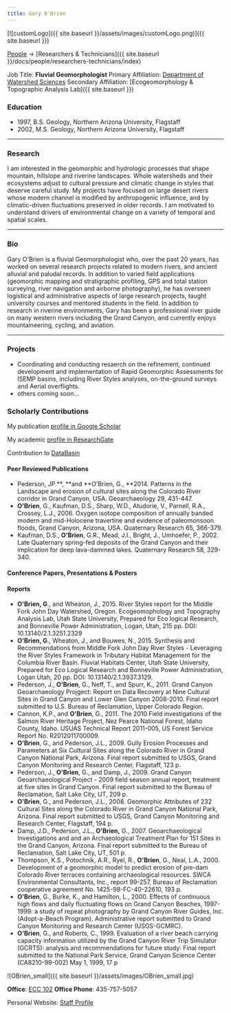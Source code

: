 ```yaml
---
title: Gary O'Brien
---
```


[![customLogo]({{ site.baseurl }}/assets/images/customLogo.png)]({{ site.baseurl }})

[People]({{site.baseurl}}/people/index) -> [Researchers & Technicians]({{ site.baseurl }}/docs/people/researchers-technicians/index)

Job Title: **Fluvial Geomorphologist**
Primary Affiliation: [Department of Watershed Sciences](http://qcnr.usu.edu/wats/)
Secondary Affiliation: [Ecogeomorphology & Topographic Analysis Lab]({{ site.baseurl }})

### Education

- 1997, B.S. Geology, Northern Arizona University, Flagstaff
- 2002, M.S. Geology, Northern Arizona University, Flagstaff

------

### Research

I am interested in the geomorphic and hydrologic processes that shape mountain, hillslope and riverine landscapes. Whole watersheds and their ecosystems adjust to cultural pressure and climatic change in styles that deserve careful study. My projects have focused on large desert rivers whose modern channel is modified by anthropogenic influence, and by climatic-driven fluctuations preserved in older records. I am motivated to understand drivers of environmental change on a variety of temporal and spatial scales.

------

### Bio

Gary O'Brien is a fluvial Geomorphologist who, over the past 20 years, has worked on several research projects related to modern rivers, and ancient alluvial and paludal records. In addition to varied field applications (geomorphic mapping and stratigraphic profiling, GPS and total station surveying, river navigation and airborne photography), he has overseen logistical and administrative aspects of large research projects, taught university courses and mentored students in the field. In addition to research in riverine environments, Gary has been a professional river guide on many western rivers including the Grand Canyon, and currently enjoys mountaineering, cycling, and aviation.  

------

### Projects

- Coordinating and conducting resaerch on the refinement, continued development and implementation of Rapid Geomorphic Assessments for ISEMP basins, including River Styles analyses, on-the-ground surveys and Aerial overflights. 
- others coming soon...

### Scholarly Contributions

 My publication [profile in Google Scholar](http://scholar.google.com/citations?hl=en&user=bXAxbT0AAAAJ&view_op=list_works&sortby=pubdate)

My academic [profile in ResearchGate](https://www.researchgate.net/profile/Gary_Obrien2)

Contribution to [DataBasin](http://databasin.org/people/grobrien)

#### Peer Reviewed Publications

- Pederson, JP.**, **and **O'Brien, G., **2014. Patterns in the Landscape and erosion of cultural sites along the Colorado River corridor in Grand Canyon, USA. Geoarchaeology 29, 431-447.
- **O'Brien**, G., Kaufman, D.S., Sharp, W.D., Atudorie, V., Parnell, R.A., Crossey, L.J., 2006. Oxygen isotope composition of annually banded modern and mid-Holocene travertine and evidence of paleomonsoon floods, Grand Canyon, Arizona, USA. Quaternary Research 65, 366-379.
- Kaufman, D.S., **O'Brien**, G.R., Mead, J.I., Bright, J., Umhoefer, P., 2002. Late Quaternary spring-fed deposits of the Grand Canyon and their implication for deep lava-dammed lakes. Quaternary Research 58, 329-340. 

#### Conference Papers, Presentations & Posters

#### Reports

- **O'Brien, G**., and Wheaton, J., 2015. River Styles report for the Middle Fork John Day Watershed, Oregon.  Ecogeomophology and Topography Analysis Lab, Utah State University, Prepared for Eco logical Research, and Bonneville Power Administration, Logan, Utah, 215 pp. DOI: 10.13140/2.1.3251.2329
- **O'Brien, G**., Wheaton, J., and Bouwes, N., 2015. Synthesis and Recommendations from Middle Fork John Day River Styles - Leveraging the River Styles Framework in Tributary Habitat Management for the Columbia River Basin. Fluvial Habitats Center, Utah State University, Prepared for Eco Logical Research and Bonneville Power Administration, Logan Utah, 20 pp. DOI: 10.13140/2.1.3937.3129.
- Pederson, J., **O'Brien**, G., Neff, T., and Spurr, K., 2011. Grand Canyon Geoarchaeology Projgect: Report on Data Recovery at Nine Cultural Sites in Grand Canyon and Lower Glen Canyon 2008-2010. Final report submitted to U.S. Bureau of Reclamation, Upper Colorado Region.
- Cannon, K.P., and **O'Brien**, G., 2011. The 2010 Field investigations of the Salmon River Heritage Project, Nez Pearce National Forest, Idaho County, Idaho. USUAS Technical Report 2011-005, US Forest Service Report No. R2012011700009.
- **O'Brien**, G., and Pederson, J.L., 2009. Gully Erosion Processes and Parameters at Six Cultural Sites along the Colorado River in Grand Canyon National Park, Arizona. Final report submitted to USGS, Grand Canyon Monitoring and Research Center, Flagstaff, 123 p.
- Pederson, J., **O'Brien**, G., and Damp, J., 2009. Grand Canyon Geoarchaeological Project - 2009 field season annual report, treatment at five sites in Grand Canyon. Final report submitted to the Bureau of Reclamation, Salt Lake City, UT, 209 p.
- **O'Brien**, G., and Pederson, J.L., 2008. Geomorphic Attributes of 232 Cultural Sites along the Colorado River in Grand Canyon National Park, Arizona. Final report submitted to USGS, Grand Canyon Monitoring and Research Center, Flagstaff, 194 p.
- Damp, J.D., Pederson, J.L., **O'Brien,** G., 2007. Geoarchaeological Investigations and and an Archaeological Treatment Plan for 151 Sites in the Grand Canyon, Arizona. Final report submitted to the Bureau of Reclamation, Salt Lake City, UT, 501 p.
- Thompson, K.S., Potochnik, A.R., Ryel, R., **O'Brien**, G., Neal, L.A., 2000. Development of a geomorphic model to predict erosion of pre-dam Colorado River terraces containing archaeological resources. SWCA Environmental Consultants, Inc., report 99-257, Bureau of Reclamation cooperative agreement No. 1425-98-FC-40-22610, 193 p.
- **O'Brien**, G., Burke, K., and Hamilton, L., 2000. Effects of continuous high flows and daily fluctuating flows on Grand Canyon Beaches, 1997-1999: a study of repeat photography by Grand Canyon River Guides, Inc. (Adopt-a-Beach Program). Administrative report submitted to Grand Canyon Monitoring and Research Center (USGS-GCMRC).
- **O'Brien**, G., and Roberts, C., 1999. Evaluation of a river beach carrying capacity information utilized by the Grand Canyon River Trip Simulator (GCRTS): analysis and recommendations for future study: Final report submitted to the National Park Service, Grand Canyon Science Center (CA8210-99-002) May 1, 1999, 17 p



![OBrien_small]({{ site.baseurl }}/assets/images/OBrien_small.jpg)

**Office**:  [ECC 102](http://www.usu.edu/map/index.cfm?id=19)
**Office Phone**: 435-757-5057

Personal Website:  [Staff Profile](http://qcnr.usu.edu/wats//htm/faculty-staff/memberID=11046)

